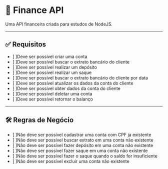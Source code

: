 # 🤑 Finance API

Uma API financeira criada para estudos de NodeJS.

---

## ✅️ Requisitos

- [ ]Deve ser possível criar uma conta
- [ ]Deve ser possível buscar o extrato bancário do cliente
- [ ]Deve ser possível realizar um depósito
- [ ]Deve ser possível realizar um saque
- [ ]Deve ser possível buscar o extrato bancário do cliente por data
- [ ]Deve ser possível atualizar os dados da conta do cliente
- [ ]Deve ser possível obter dados da conta do cliente
- [ ]Deve ser possível deletar uma conta
- [ ]Deve ser possível retornar o balanço

---

## 🛠️ Regras de Negócio

- [ ]Não deve ser possível cadastrar uma conta com CPF ja existente
- [ ]Não deve ser possível buscar extrato em uma conta não existente
- [ ]Não deve ser possível fazer depósito  em uma conta não existente
- [ ]Não deve ser possível fazer saque em uma conta não existente
- [ ]Não deve ser possível fazer o saque quando o saldo for insuficiente
- [ ]Não deve ser possível excluir uma conta não existente
